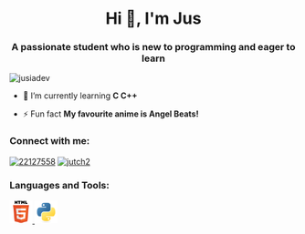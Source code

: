 <h1 align="center">Hi 👋, I'm Jus</h1>
<h3 align="center">A passionate student who is new to programming and eager to learn</h3>

<p align="left"> <img src="https://komarev.com/ghpvc/?username=jusiadev&label=Profile%20views&color=0e75b6&style=flat" alt="jusiadev" /> </p>

- 🌱 I’m currently learning **C C++**

- ⚡ Fun fact **My favourite anime is Angel Beats!**

<h3 align="left">Connect with me:</h3>
<p align="left">
<a href="https://stackoverflow.com/users/22127558" target="blank"><img align="center" src="https://raw.githubusercontent.com/rahuldkjain/github-profile-readme-generator/master/src/images/icons/Social/stack-overflow.svg" alt="22127558" height="30" width="40" /></a>
<a href="https://www.youtube.com/c/jutch2" target="blank"><img align="center" src="https://raw.githubusercontent.com/rahuldkjain/github-profile-readme-generator/master/src/images/icons/Social/youtube.svg" alt="jutch2" height="30" width="40" /></a>
</p>

<h3 align="left">Languages and Tools:</h3>
<p align="left"> <a href="https://www.w3.org/html/" target="_blank" rel="noreferrer"> <img src="https://raw.githubusercontent.com/devicons/devicon/master/icons/html5/html5-original-wordmark.svg" alt="html5" width="40" height="40"/> </a> <a href="https://www.python.org" target="_blank" rel="noreferrer"> <img src="https://raw.githubusercontent.com/devicons/devicon/master/icons/python/python-original.svg" alt="python" width="40" height="40"/> </a> </p>
